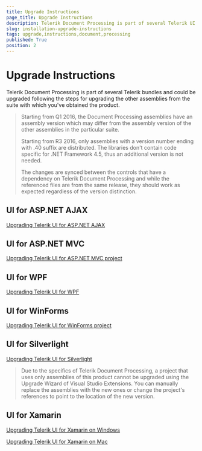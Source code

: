 ```yaml
---
title: Upgrade Instructions
page_title: Upgrade Instructions
description: Telerik Document Processing is part of several Telerik UI bundles, between you can choose. Learn more about the needed steps and the available options. 
slug: installation-upgrade-instructions
tags: upgrade,instructions,document,processing
published: True
position: 2
---
```


# Upgrade Instructions

Telerik Document Processing is part of several Telerik bundles and could be upgraded following the steps for upgrading the other assemblies from the suite with which you've obtained the product.

>Starting from Q1 2016, the Document Processing assemblies have an assembly version which may differ from the assembly version of the other assemblies in the particular suite. 
>
>Starting from R3 2016, only assemblies with a version number ending with .40 suffix are distributed. The libraries don't contain code specific for .NET Framework 4.5, thus an additional version is not needed.
>
>The changes are synced between the controls that have a dependency on Telerik Document Processing and while the referenced files are from the same release, they should work as expected regardless of the version distinction. 



## UI for ASP.NET AJAX

[Upgrading Telerik UI for ASP.NET AJAX](http://docs.telerik.com/devtools/aspnet-ajax/installation/upgrading-instructions/upgrading-a-trial-to-a-developer-license-or-to-a-newer-version)


## UI for ASP.NET MVC

[Upgrading Telerik UI for ASP.NET MVC project](http://docs.telerik.com/kendo-ui/aspnet-mvc/vs-integration/upgrade-wizard)


## UI for WPF

[Upgrading Telerik UI for WPF](https://docs.telerik.com/devtools/wpf/upgrade/installation-upgrading-from-trial-to-developer-license-wpf)


## UI for WinForms

[Upgrading Telerik UI for WinForms project](https://docs.telerik.com/devtools/winforms/visual-studio-integration/visual-studio-extensions/upgrade-project)


## UI for Silverlight

[Upgrading Telerik UI for Silverlight](http://docs.telerik.com/devtools/silverlight/installation-and-deployment/upgrading-instructions/installation-upgrading-from-trial-to-developer-license.html)

>Due to the specifics of Telerik Document Processing, a project that uses only assemblies of this product cannot be upgraded using the Upgrade Wizard of Visual Studio Extensions. You can manually replace the assemblies with the new ones or change the project's references to point to the location of the new version. 

## UI for Xamarin

[Upgrading Telerik UI for Xamarin on Windows](https://docs.telerik.com/devtools/xamarin/upgrade/upgrading-windows)

[Upgrading Telerik UI for Xamarin on Mac](https://docs.telerik.com/devtools/xamarin/upgrade/upgrading-mac)
